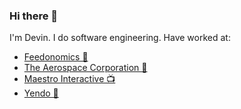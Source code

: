 ### Hi there 👋

I'm Devin. I do software engineering. Have worked at:

* [Feedonomics 🛒](https://feedonomics.com/)
* [The Aerospace Corporation 🚀](https://aerospace.org/)
* [Maestro Interactive 📺](https://www.maestro.io/)
* [Yendo 🚙](https://www.yendo.com/)
